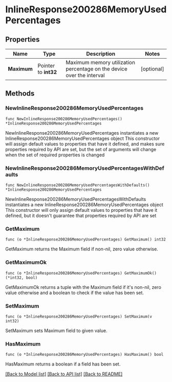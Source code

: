 # InlineResponse200286MemoryUsedPercentages

## Properties

Name | Type | Description | Notes
------------ | ------------- | ------------- | -------------
**Maximum** | Pointer to **int32** | Maximum memory utilization percentage on the device over the interval | [optional] 

## Methods

### NewInlineResponse200286MemoryUsedPercentages

`func NewInlineResponse200286MemoryUsedPercentages() *InlineResponse200286MemoryUsedPercentages`

NewInlineResponse200286MemoryUsedPercentages instantiates a new InlineResponse200286MemoryUsedPercentages object
This constructor will assign default values to properties that have it defined,
and makes sure properties required by API are set, but the set of arguments
will change when the set of required properties is changed

### NewInlineResponse200286MemoryUsedPercentagesWithDefaults

`func NewInlineResponse200286MemoryUsedPercentagesWithDefaults() *InlineResponse200286MemoryUsedPercentages`

NewInlineResponse200286MemoryUsedPercentagesWithDefaults instantiates a new InlineResponse200286MemoryUsedPercentages object
This constructor will only assign default values to properties that have it defined,
but it doesn't guarantee that properties required by API are set

### GetMaximum

`func (o *InlineResponse200286MemoryUsedPercentages) GetMaximum() int32`

GetMaximum returns the Maximum field if non-nil, zero value otherwise.

### GetMaximumOk

`func (o *InlineResponse200286MemoryUsedPercentages) GetMaximumOk() (*int32, bool)`

GetMaximumOk returns a tuple with the Maximum field if it's non-nil, zero value otherwise
and a boolean to check if the value has been set.

### SetMaximum

`func (o *InlineResponse200286MemoryUsedPercentages) SetMaximum(v int32)`

SetMaximum sets Maximum field to given value.

### HasMaximum

`func (o *InlineResponse200286MemoryUsedPercentages) HasMaximum() bool`

HasMaximum returns a boolean if a field has been set.


[[Back to Model list]](../README.md#documentation-for-models) [[Back to API list]](../README.md#documentation-for-api-endpoints) [[Back to README]](../README.md)


